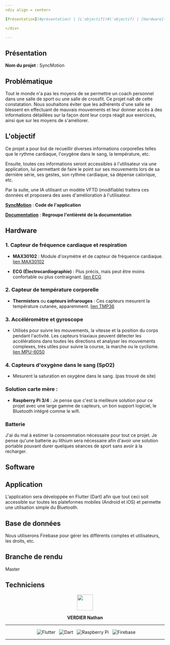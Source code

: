 ```yaml
---
<div align = center>

[Présentation](#présentation) | [L'objectif](#l'objectif) | [Hardware](#hardware) | [Software](#software)

</div>

---
```



## Présentation

**Nom du projet** : SyncMotion

## Problématique

Tout le monde n'a pas les moyens de se permettre un coach personnel dans une salle de sport ou une salle de crossfit. Ce projet naît de cette constatation. Nous souhaitons éviter que les adhérents d'une salle se blessent en effectuant de mauvais mouvements et leur donner accès à des informations détaillées sur la façon dont leur corps réagit aux exercices, ainsi que sur les moyens de s'améliorer.

## L'objectif

Ce projet a pour but de recueillir diverses informations corporelles telles que le rythme cardiaque, l'oxygène dans le sang, la température, etc.

Ensuite, toutes ces informations seront accessibles à l'utilisateur via une application, lui permettant de faire le point sur ses mouvements lors de sa dernière série, ses gestes, son rythme cardiaque, sa dépense calorique, etc.

Par la suite, une IA utilisant un modèle VFTD (modifiable) traitera ces données et proposera des axes d'amélioration à l'utilisateur.

[**SyncMotion**](SyncMotion) : **Code de l'application**

[**Documentation**](Documentation) : **Regroupe l'entièreté  de la documentation**

## Hardware

### 1. **Capteur de fréquence cardiaque et respiration**
   - **MAX30102** : Module d'oxymètre et de capteur de fréquence cardiaque. [lien MAX30102](https://eu.robotshop.com/fr/products/module-oxymetre-capteur-frequence-cardiaque-max30102?gad_source=1)

   - **ECG (Électrocardiographie)** : Plus précis, mais peut être moins confortable ou plus contraignant. [lien ECG](https://www.sparkfun.com/products/12969)

### 2. **Capteur de température corporelle**
   - **Thermistors** ou **capteurs infrarouges** : Ces capteurs mesurent la température cutanée, apparemment. [lien TMP36](https://www.sparkfun.com/products/10988)
   
### 3. **Accéléromètre et gyroscope**
   - Utilisés pour suivre les mouvements, la vitesse et la position du corps pendant l'activité. Les capteurs triaxiaux peuvent détecter les accélérations dans toutes les directions et analyser les mouvements complexes, très utiles pour suivre la course, la marche ou le cyclisme. [lien MPU-6050](https://www.sparkfun.com/products/10937) 

### 4. **Capteurs d'oxygène dans le sang (SpO2)**
   - Mesurent la saturation en oxygène dans le sang. (pas trouvé de site)

### Solution carte mère :
   - **Raspberry Pi 3/4** : Je pense que c'est la meilleure solution pour ce projet avec une large gamme de capteurs, un bon support logiciel, le Bluetooth intégré comme le wifi. 


### Batterie
J'ai du mal à estimer la consommation nécessaire pour tout ce projet. Je pense qu'une batterie au lithium sera nécessaire afin d'avoir une solution portable pouvant durer quelques séances de sport sans avoir à la recharger.

## Software

## Application
L'application sera développée en Flutter (Dart) afin que tout ceci soit accessible sur toutes les plateformes mobiles (Android et iOS) et permette une utilisation simple du Bluetooth. 


## Base de données
Nous utiliserons Firebase pour gérer les différents comptes et utilisateurs, les droits, etc. 

## Branche de rendu 
Master

## Techniciens
<div align = center>

<a href = "https://github.com/nathanverdier">
<img src ="https://www.proservices-informatique.fr/wp-content/uploads/2023/11/abonnement-assistance-maintenance-informatique.png" height="50px">
</a>

<strong>VERDIER Nathan</strong>



---


&nbsp; ![Flutter](https://img.shields.io/badge/Flutter-02569B?style=for-the-badge&logo=flutter&logoColor=white)
&nbsp; ![Dart](https://img.shields.io/badge/Dart-00599C?style=for-the-badge&logo=dart&logoColor=white) 
&nbsp; ![Raspberry Pi](https://img.shields.io/badge/Raspberry%20Pi-C51A4A?style=for-the-badge&logo=raspberry-pi&logoColor=white)
&nbsp; ![Firebase](https://img.shields.io/badge/Firebase-FFCA28?style=for-the-badge&logo=firebase&logoColor=white)


---


</div>



<div align = center>
</div>
